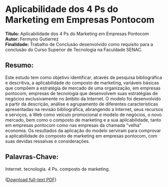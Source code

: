 # Aplicabilidade dos 4 Ps do Marketing em Empresas Pontocom

**Título:** Aplicabilidade dos 4 Ps do Marketing em Empresas Pontocom  
**Autor:** Fermyno Gutierrez  
**Finalidade:** Trabalho de Conclusão desenvolvido como requisito para a conclusão do Curso Superior de Tecnologia na Faculdade SENAC.  

## Resumo:

Este estudo tem como objetivo identificar, através de pesquisa bibliográfica e descritiva, a aplicabilidade do composto de marketing, variáveis básicas que compõem a estratégia de mercado de uma organização, em empresas pontocom, empresas de tecnologia que desenvolvem suas estratégias de negócios exclusivamente no âmbito da Internet.
O modelo foi desenvolvido a partir da descrição, análise e agrupamento de diferentes características apresentadas na revisão bibliográfica, abrangendo a Internet, seus recursos e serviços, a Web como veículo promocional e modelo de negócios, o novo mercado, bem como o composto de marketing e a sua aplicabilidade, tanto em empresas pontocom como nas empresas da chamada "velha" economia.
Os resultados da aplicação do modelo serviram para comprovar a aplicabilidade do composto de marketing em empresas pontocom, com suas devidas ressalvas e considerações.

## Palavras-Chave:

Internet. tecnologia. 4 Ps. composto de marketing.  
\
([Download full-text PDF](https://github.com/fermyno/scientific-research-papers/raw/main/aplicabilidade-dos-4-ps-em-empresas-pontocom/aplicabilidade-dos-4-ps-do-marketing-em-empresas-pontocom.pdf))
